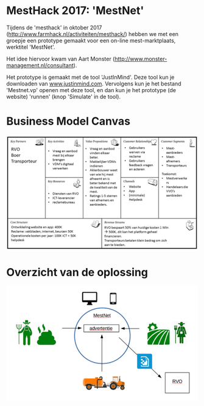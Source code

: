 # MestHack 2017: 'MestNet'
Tijdens de 'mesthack' in oktober 2017 (http://www.farmhack.nl/activiteiten/mesthack/) hebben we met een groepje een prototype gemaakt voor een on-line mest-marktplaats, werktitel 'MestNet'.

Het idee hiervoor kwam van Aart Monster (http://www.monster-management.nl/consultant).

Het prototype is gemaakt met de tool 'JustInMind'. Deze tool kun je downloaden van www.justinmind.com.
Vervolgens kun je het bestand 'Mestnet.vp' openen met deze tool, en dan kun je het prototype (de website) 'runnen' (knop 'Simulate' in de tool).

# Business Model Canvas
![alt-text](images/business-model-canvas.png)

# Overzicht van de oplossing
![alt-text](images/overview-diagram.png)
